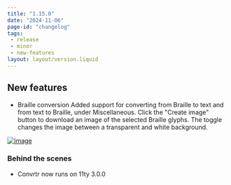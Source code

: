 ```yaml
---
title: "1.15.0"
date: "2024-11-06"
page-id: "changelog"
tags: 
 - release
 - minor
 - new-features
layout: layout/version.liquid
---
```

## New features
- Braille conversion
Added support for converting from Braille to text and from text to Braille, under Miscellaneous. Click the "Create image" button to download an image of the selected Braille glyphs. The toggle changes the image between a transparent and white background.

[![image](https://github.com/user-attachments/assets/69921eab-c1f6-4c21-a52a-24a7a844d11e)](https://github.com/user-attachments/assets/69921eab-c1f6-4c21-a52a-24a7a844d11e)

### Behind the scenes
- Convrtr now runs on 11ty 3.0.0